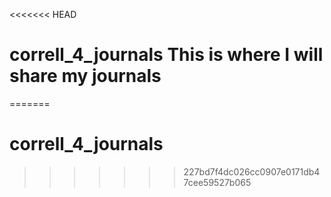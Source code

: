 <<<<<<< HEAD
# correll_4_journals This is where I will share my journals
=======
# correll_4_journals
>>>>>>> 227bd7f4dc026cc0907e0171db47cee59527b065
